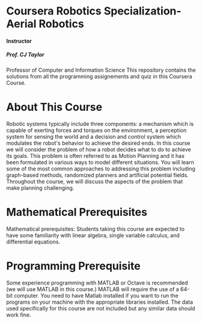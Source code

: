 <h1>Coursera Robotics Specialization- Aerial Robotics</h1>
<h4>Instructor</h4> 
<h5>Prof. CJ Taylor</h5>Professor of Computer and Information Science
This repository contains the solutions from all the programming assignements and quiz in this Coursera Course.

<h1>About This Course</h1>
Robotic systems typically include three components: a mechanism which is capable of exerting forces and torques on the environment, a perception system for sensing the world and a decision and control system which modulates the robot's behavior to achieve the desired ends.  In this course we will consider the problem of how a robot decides what to do to achieve its goals. This problem is often referred to as Motion Planning and it has been formulated in various ways to model different situations.  You will learn some of the most common approaches to addressing this problem including graph-based methods, randomized planners and artificial potential fields.  Throughout the course, we will discuss the aspects of the problem that make planning challenging.

<h1>Mathematical Prerequisites</h1>
Mathematical prerequisites: Students taking this course are expected to have some familiarity with linear algebra, single variable calculus, and differential equations.

<h1>Programming Prerequisite</h1>
Some experience programming with MATLAB or Octave is recommended (we will use MATLAB in this course.) MATLAB will require the use of a 64-bit computer.
You need to have Matlab installed if you want to run the programs on your machine with the appropriate libraries installed. The data used specifically for this course are not included but any similar data should work fine.

